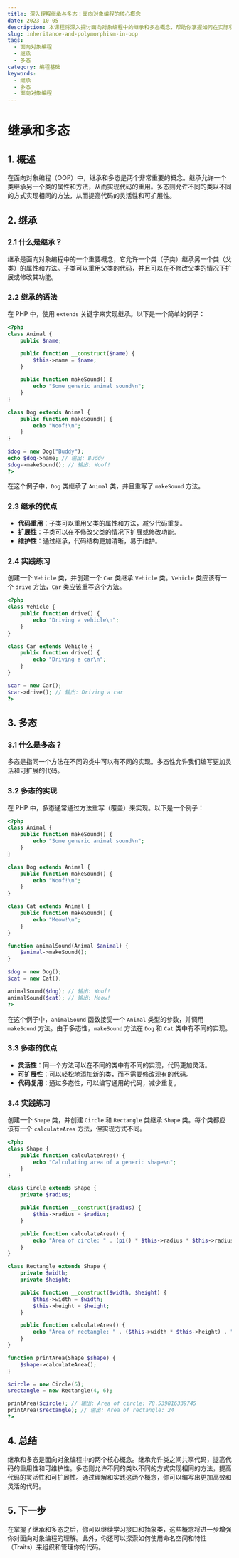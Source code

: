 ```yaml
---
title: 深入理解继承与多态：面向对象编程的核心概念
date: 2023-10-05
description: 本课程将深入探讨面向对象编程中的继承和多态概念，帮助你掌握如何在实际项目中有效应用这些核心技术。
slug: inheritance-and-polymorphism-in-oop
tags:
  - 面向对象编程
  - 继承
  - 多态
category: 编程基础
keywords:
  - 继承
  - 多态
  - 面向对象编程
---
```


# 继承和多态

## 1. 概述

在面向对象编程（OOP）中，继承和多态是两个非常重要的概念。继承允许一个类继承另一个类的属性和方法，从而实现代码的重用。多态则允许不同的类以不同的方式实现相同的方法，从而提高代码的灵活性和可扩展性。

## 2. 继承

### 2.1 什么是继承？

继承是面向对象编程中的一个重要概念，它允许一个类（子类）继承另一个类（父类）的属性和方法。子类可以重用父类的代码，并且可以在不修改父类的情况下扩展或修改其功能。

### 2.2 继承的语法

在 PHP 中，使用 `extends` 关键字来实现继承。以下是一个简单的例子：

```php
<?php
class Animal {
    public $name;

    public function __construct($name) {
        $this->name = $name;
    }

    public function makeSound() {
        echo "Some generic animal sound\n";
    }
}

class Dog extends Animal {
    public function makeSound() {
        echo "Woof!\n";
    }
}

$dog = new Dog("Buddy");
echo $dog->name; // 输出: Buddy
$dog->makeSound(); // 输出: Woof!
?>
```

在这个例子中，`Dog` 类继承了 `Animal` 类，并且重写了 `makeSound` 方法。

### 2.3 继承的优点

- **代码重用**：子类可以重用父类的属性和方法，减少代码重复。
- **扩展性**：子类可以在不修改父类的情况下扩展或修改功能。
- **维护性**：通过继承，代码结构更加清晰，易于维护。

### 2.4 实践练习

创建一个 `Vehicle` 类，并创建一个 `Car` 类继承 `Vehicle` 类。`Vehicle` 类应该有一个 `drive` 方法，`Car` 类应该重写这个方法。

```php
<?php
class Vehicle {
    public function drive() {
        echo "Driving a vehicle\n";
    }
}

class Car extends Vehicle {
    public function drive() {
        echo "Driving a car\n";
    }
}

$car = new Car();
$car->drive(); // 输出: Driving a car
?>
```

## 3. 多态

### 3.1 什么是多态？

多态是指同一个方法在不同的类中可以有不同的实现。多态性允许我们编写更加灵活和可扩展的代码。

### 3.2 多态的实现

在 PHP 中，多态通常通过方法重写（覆盖）来实现。以下是一个例子：

```php
<?php
class Animal {
    public function makeSound() {
        echo "Some generic animal sound\n";
    }
}

class Dog extends Animal {
    public function makeSound() {
        echo "Woof!\n";
    }
}

class Cat extends Animal {
    public function makeSound() {
        echo "Meow!\n";
    }
}

function animalSound(Animal $animal) {
    $animal->makeSound();
}

$dog = new Dog();
$cat = new Cat();

animalSound($dog); // 输出: Woof!
animalSound($cat); // 输出: Meow!
?>
```

在这个例子中，`animalSound` 函数接受一个 `Animal` 类型的参数，并调用 `makeSound` 方法。由于多态性，`makeSound` 方法在 `Dog` 和 `Cat` 类中有不同的实现。

### 3.3 多态的优点

- **灵活性**：同一个方法可以在不同的类中有不同的实现，代码更加灵活。
- **可扩展性**：可以轻松地添加新的类，而不需要修改现有的代码。
- **代码复用**：通过多态性，可以编写通用的代码，减少重复。

### 3.4 实践练习

创建一个 `Shape` 类，并创建 `Circle` 和 `Rectangle` 类继承 `Shape` 类。每个类都应该有一个 `calculateArea` 方法，但实现方式不同。

```php
<?php
class Shape {
    public function calculateArea() {
        echo "Calculating area of a generic shape\n";
    }
}

class Circle extends Shape {
    private $radius;

    public function __construct($radius) {
        $this->radius = $radius;
    }

    public function calculateArea() {
        echo "Area of circle: " . (pi() * $this->radius * $this->radius) . "\n";
    }
}

class Rectangle extends Shape {
    private $width;
    private $height;

    public function __construct($width, $height) {
        $this->width = $width;
        $this->height = $height;
    }

    public function calculateArea() {
        echo "Area of rectangle: " . ($this->width * $this->height) . "\n";
    }
}

function printArea(Shape $shape) {
    $shape->calculateArea();
}

$circle = new Circle(5);
$rectangle = new Rectangle(4, 6);

printArea($circle); // 输出: Area of circle: 78.539816339745
printArea($rectangle); // 输出: Area of rectangle: 24
?>
```

## 4. 总结

继承和多态是面向对象编程中的两个核心概念。继承允许类之间共享代码，提高代码的重用性和可维护性。多态则允许不同的类以不同的方式实现相同的方法，提高代码的灵活性和可扩展性。通过理解和实践这两个概念，你可以编写出更加高效和灵活的代码。

## 5. 下一步

在掌握了继承和多态之后，你可以继续学习接口和抽象类，这些概念将进一步增强你对面向对象编程的理解。此外，你还可以探索如何使用命名空间和特性（Traits）来组织和管理你的代码。